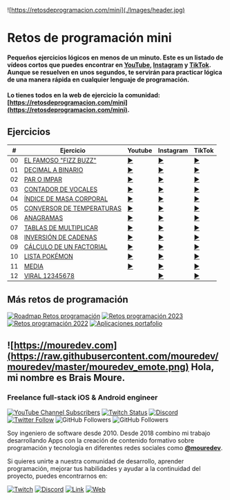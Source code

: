 ![https://retosdeprogramacion.com/mini](./Images/header.jpg)

# Retos de programación mini


#### Pequeños ejercicios lógicos en menos de un minuto. Este es un listado de vídeos cortos que puedes encontrar en [YouTube](https://youtube.com/@mouredev), [Instagram](https://instagram.com/mouredev) y [TikTok](https://tiktok.com/@mouredev). Aunque se resuelven en unos segundos, te servirán para practicar lógica de una manera rápida en cualquier lenguaje de programación.

#### Lo tienes todos en la web de ejercicio la comunidad: [https://retosdeprogramacion.com/mini](https://retosdeprogramacion.com/mini).

## Ejercicios

| # | Ejercicio | Youtube | Instagram | TikTok |
|---|-----------|---------|-----------|--------|
|00|[EL FAMOSO "FIZZ BUZZ"](./Mini/00_fizzbuzz.py)|[▶️](https://www.youtube.com/shorts/AO03hE9wfyg)|[▶️](https://www.instagram.com/p/C7zO5QMNluy)|[▶️](https://www.tiktok.com/@mouredev/video/7376686834610408737)
|01|[DECIMAL A BINARIO](./Mini/01_decimal_to_binary.py)|[▶️](https://www.youtube.com/shorts/ov6phZFYvFI)|[▶️](https://www.instagram.com/p/C74SBKBNG17/)|[▶️](https://www.tiktok.com/@mouredev/video/7377413436545764640)
|02|[PAR O IMPAR](./Mini/02_even_odd.py)|[▶️](https://www.youtube.com/shorts/z25N2GeGk0g)|[▶️](https://www.instagram.com/p/C8CpDRPND46/)|[▶️](https://www.tiktok.com/@mouredev/video/7378907199445224737)
|03|[CONTADOR DE VOCALES](./Mini/03_vowels_counter.py)|[▶️](https://www.youtube.com/shorts/DGhbXDf6lmA)|[▶️](https://www.instagram.com/p/C8MuAQCN8ab/)|[▶️](https://www.tiktok.com/@mouredev/video/7380359359097785633)
|04|[ÍNDICE DE MASA CORPORAL](./Mini/04_imc.py)|[▶️](https://www.youtube.com/shorts/-rU57syW5zQ)|[▶️](https://www.instagram.com/p/C8cXWW8tWNr/)|[▶️](https://www.tiktok.com/@mouredev/video/7382614366690020640)
|05|[CONVERSOR DE TEMPERATURAS](./Mini/05_celsius_fahrenheit.py)|[▶️](https://www.youtube.com/shorts/pgadIlcVVlc)|[▶️](https://www.instagram.com/p/C8r7fBltFnZ/)|[▶️](https://www.tiktok.com/@mouredev/video/7384857372730182944)
|06|[ANAGRAMAS](./Mini/06_anagram.py)|[▶️](https://www.youtube.com/shorts/fCpBzZFKCow)|[▶️](https://www.instagram.com/p/C8w_nRnNIsF/)|[▶️](https://www.tiktok.com/@mouredev/video/7385587399201459489)
|07|[TABLAS DE MULTIPLICAR](./Mini/07_multiplication_tables.py)|[▶️](https://youtube.com/shorts/YZZlha89jWg)|[▶️](https://www.instagram.com/p/C892QQhtwLB/)|[▶️](https://www.tiktok.com/@mouredev/video/7387439621505912097)
|08|[INVERSIÓN DE CADENAS](./Mini/08_reverse_string.py)|[▶️](https://youtube.com/shorts/RlqnMhZ8HqU)|[▶️](https://www.instagram.com/reel/C9NXAuitG_9/)|[▶️](https://www.tiktok.com/@mouredev/video/7389677839332805920)
|09|[CÁLCULO DE UN FACTORIAL](./Mini/09_factorial.py)|[▶️](https://youtube.com/shorts/Wi7jnXb7iNk)|[▶️](https://www.instagram.com/mouredev/reel/C9m04X6t4EW/)|[▶️](https://www.tiktok.com/@mouredev/video/7393372720324431136)
|10|[LISTA POKÉMON](./Mini/10_pokemon_list.py)|[▶️](https://youtube.com/shorts/2nM2-M4urb0)|[▶️](https://www.instagram.com/reel/C95Cle5NH1D/)|[▶️](https://www.tiktok.com/@mouredev/video/7395970238950509857)
|11|[MEDIA](./Mini/11_mean.py)|[▶️](https://youtube.com/shorts/UUSlIQiNGGw)|[▶️](https://www.instagram.com/p/C-LE_rzNnjc)|[▶️](https://www.tiktok.com/@mouredev/video/7398569872516582689)
|12|[VIRAL 12345678](./Mini/12_12345678_trend.py)||[▶️](https://www.instagram.com/p/C-dFSgYtfqU)|[▶️](https://www.tiktok.com/@mouredev/video/7401165115334184224)

## Más retos de programación

[![Roadmap Retos programación](https://img.shields.io/github/stars/mouredev/roadmap-retos-programacion?label=Roadmap%20Retos%20Programación%202024&style=social)](https://github.com/mouredev/roadmap-retos-programacion)
[![Retos programación 2023](https://img.shields.io/github/stars/mouredev/retos-programacion-2023?label=Retos%20Programación%202023&style=social)](https://github.com/mouredev/retos-programacion-2023)
[![Retos programación 2022](https://img.shields.io/github/stars/mouredev/Weekly-Challenge-2022-Kotlin?label=Retos%20Semanales%202022&style=social)](https://github.com/mouredev/Weekly-Challenge-2022-Kotlin)
[![Aplicaciones portafolio](https://img.shields.io/github/stars/mouredev/Monthly-App-Challenge-2022?label=Aplicaciones%20portafolio&style=social)](https://github.com/mouredev/Monthly-App-Challenge-2022)

## ![https://mouredev.com](https://raw.githubusercontent.com/mouredev/mouredev/master/mouredev_emote.png) Hola, mi nombre es Brais Moure.
### Freelance full-stack iOS & Android engineer

[![YouTube Channel Subscribers](https://img.shields.io/youtube/channel/subscribers/UCxPD7bsocoAMq8Dj18kmGyQ?style=social)](https://youtube.com/mouredevapps?sub_confirmation=1)
[![Twitch Status](https://img.shields.io/twitch/status/mouredev?style=social)](https://twitch.com/mouredev)
[![Discord](https://img.shields.io/discord/729672926432985098?style=social&label=Discord&logo=discord)](https://mouredev.com/discord)
[![Twitter Follow](https://img.shields.io/twitter/follow/mouredev?style=social)](https://twitter.com/mouredev)
![GitHub Followers](https://img.shields.io/github/followers/mouredev?style=social)
![GitHub Followers](https://img.shields.io/github/stars/mouredev?style=social)

Soy ingeniero de software desde 2010. Desde 2018 combino mi trabajo desarrollando Apps con la creación de contenido formativo sobre programación y tecnología en diferentes redes sociales como **[@mouredev](https://moure.dev)**.

Si quieres unirte a nuestra comunidad de desarrollo, aprender programación, mejorar tus habilidades y ayudar a la continuidad del proyecto, puedes encontrarnos en:

[![Twitch](https://img.shields.io/badge/Twitch-Programación_en_directo-9146FF?style=for-the-badge&logo=twitch&logoColor=white&labelColor=101010)](https://twitch.tv/mouredev)
[![Discord](https://img.shields.io/badge/Discord-Servidor_de_la_comunidad-5865F2?style=for-the-badge&logo=discord&logoColor=white&labelColor=101010)](https://mouredev.com/discord)
[![Link](https://img.shields.io/badge/Links_de_interés-moure.dev-39E09B?style=for-the-badge&logo=Linktree&logoColor=white&labelColor=101010)](https://moure.dev) [![Web](https://img.shields.io/badge/GitHub-MoureDev-14a1f0?style=for-the-badge&logo=github&logoColor=white&labelColor=101010)](https://github.com/mouredev)